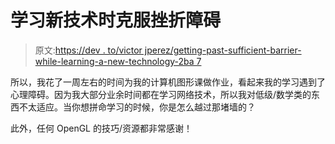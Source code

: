 # 学习新技术时克服挫折障碍

> 原文:[https://dev . to/victor jperez/getting-past-sufficient-barrier-while-learning-a-new-technology-2ba 7](https://dev.to/victorjperez/getting-past-frustration-barrier-while-learning-a-new-technology-2ba7)

所以，我花了一周左右的时间为我的计算机图形课做作业，看起来我的学习遇到了心理障碍。因为我大部分业余时间都在学习网络技术，所以我对低级/数学类的东西不太适应。当你想拼命学习的时候，你是怎么越过那堵墙的？

此外，任何 OpenGL 的技巧/资源都非常感谢！